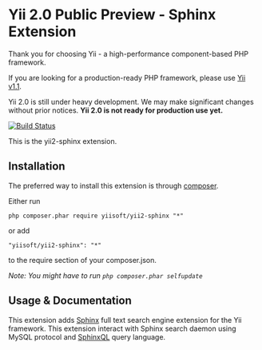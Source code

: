 Yii 2.0 Public Preview - Sphinx Extension
=========================================

Thank you for choosing Yii - a high-performance component-based PHP framework.

If you are looking for a production-ready PHP framework, please use
[Yii v1.1](https://github.com/yiisoft/yii).

Yii 2.0 is still under heavy development. We may make significant changes
without prior notices. **Yii 2.0 is not ready for production use yet.**

[![Build Status](https://secure.travis-ci.org/yiisoft/yii2.png)](http://travis-ci.org/yiisoft/yii2)

This is the yii2-sphinx extension.


Installation
------------

The preferred way to install this extension is through [composer](http://getcomposer.org/download/).

Either run
```
php composer.phar require yiisoft/yii2-sphinx "*"
```

or add
```
"yiisoft/yii2-sphinx": "*"
```
to the require section of your composer.json.


*Note: You might have to run `php composer.phar selfupdate`*


Usage & Documentation
---------------------

This extension adds [Sphinx](http://sphinxsearch.com/docs) full text search engine extension for the Yii framework.
This extension interact with Sphinx search daemon using MySQL protocol and [SphinxQL](http://sphinxsearch.com/docs/current.html#sphinxql) query language.

